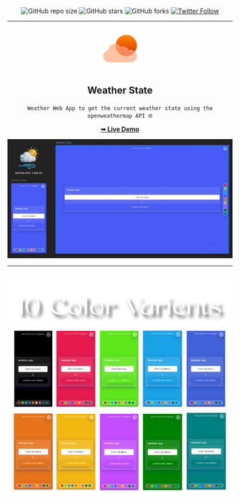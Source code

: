 <div align="center">

  ![GitHub repo size](https://img.shields.io/github/repo-size/codeaashu/Weather-State)
  ![GitHub stars](https://img.shields.io/github/stars/codeaashu/Weather-State?style=social)
  ![GitHub forks](https://img.shields.io/github/forks/codeaashu/Weather-State?style=social)
[![Twitter Follow](https://img.shields.io/twitter/follow/warrior_aashuu?style=social)](https://twitter.com/intent/follow?screen_name=warrior_aashuu) <hr>
  
  <img src="./icons/favicon.svg" />

  <h2 align="center">Weather State</h2>

 `Weather Web App to get the current weather state using the openweathermap API 🌐`

  <a href="https://weatherstate.vercel.app/"><strong>➥ Live Demo</strong></a>

<img src="./icons/Preview.png" /> <HR>
<img src="./icons/theme.png" />

</div>

